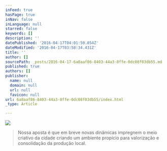 ```yaml
---
inFeed: true
hasPage: true
inNav: false
inLanguage: null
starred: false
keywords: []
description: ''
datePublished: '2016-04-17T04:01:50.854Z'
dateModified: '2016-04-17T03:58:34.431Z'
title: ''
author: []
sourcePath: _posts/2016-04-17-6a8aaf86-8403-44a3-8ffe-0dc08f03db55.md
published: true
authors: []
publisher:
  name: null
  domain: null
  url: null
  favicon: null
url: 6a8aaf86-8403-44a3-8ffe-0dc08f03db55/index.html
_type: Article

---
```

![](https://the-grid-user-content.s3-us-west-2.amazonaws.com/f5b76cb6-5779-45f7-8ae4-0e5372c65802.jpg)

> Nossa aposta é que em breve novas dinâmicas impregnem o
> meio criativo da cidade criando um ambiente propício para valorização e
> consolidação da produção local.